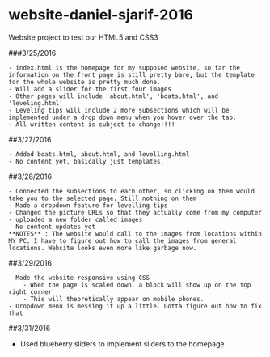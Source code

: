 # website-daniel-sjarif-2016
Website project to test our HTML5 and CSS3

###3/25/2016
````
- index.html is the homepage for my supposed website, so far the information on the front page is still pretty bare, but the template for the whole website is pretty much done.
- Will add a slider for the first four images
- Other pages will include 'about.html', 'boats.html', and 'leveling.html'
- Leveling tips will include 2 more subsections which will be implemented under a drop down menu when you hover over the tab.
- All written content is subject to change!!!!
````

##3/27/2016
````
- Added boats.html, about.html, and levelling.html
- No content yet, basically just templates.
````

##3/28/2016
````
- Connected the subsections to each other, so clicking on them would take you to the selected page. Still nothing on them
- Made a dropdown feature for levelling tips
- Changed the picture URLs so that they actually come from my computer
- uploaded a new folder called images
- No content updates yet
**NOTES** : The website would call to the images from locations within MY PC. I have to figure out how to call the images from general locations. Website looks even more like garbage now.
````

##3/29/2016
````
- Made the website responsive using CSS
    - When the page is scaled down, a block will show up on the top right corner 
    - This will theoretically appear on mobile phones.
- Dropdown menu is messing it up a little. Gotta figure out how to fix that
````

##3/31/2016
- Used blueberry sliders to implement sliders to the homepage
